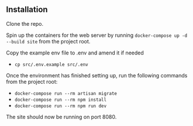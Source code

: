 

## Installation

Clone the repo.

Spin up the containers for the web server by running `docker-compose up -d --build site` from the project root.

Copy the example env file to .env and amend it if needed

- `cp src/.env.example src/.env`

Once the environment has finished setting up, run the following commands from the project root:

- `docker-compose run --rm artisan migrate` 
- `docker-compose run --rm npm install`
- `docker-compose run --rm npm run dev`


The site should now be running on port 8080.